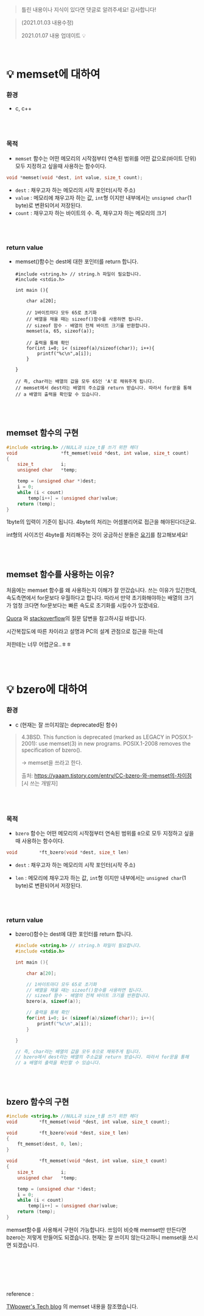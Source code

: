 

> 틀린 내용이나 지식이 있다면 댓글로 알려주세요! 감사합니다!

> (2021.01.03 내용수정)
>
> 2021.01.07 내용 업데이트 💡



<br/>



# 💡 memset에 대하여

### 환경

* c, c++

<br/>

<br/>

### 목적

* `memset` 함수는 어떤 메모리의 시작점부터 연속된 범위를 어떤 값으로(바이트 단위) 모두 지정하고 싶을때 사용하는 함수이다.

```c
void *memset(void *dest, int value, size_t count);
```

* `dest` : 채우고자 하는 메모리의 시작 포인터(시작 주소)
* `value` : 메모리에 채우고자 하는 값, `int`형 이지만 내부에서는 `unsigned char`(1 byte)로 변환되어서 저장된다.
* `count` : 채우고자 하는 바이트의 수. 즉, 채우고자 하는 메모리의 크기

<br/><br/>



### return value 

* memset()함수는 dest에 대한 포인터를 return 합니다. 

  ```
  #include <string.h> // string.h 파일이 필요합니다.
  #include <stdio.h>
  
  int main (){
  
      char a[20];
  
      // 1바이트마다 모두 65로 초기화
      // 배열을 채울 때는 sizeof()함수를 사용하면 됩니다.
      // sizeof 함수 - 배열의 전체 바이트 크기를 반환합니다.
      memset(a, 65, sizeof(a));
  
      // 출력을 통해 확인
      for(int i=0; i< (sizeof(a)/sizeof(char)); i++){
          printf("%c\n",a[i]);
      }
  
  }
  
  // 즉, char라는 배열의 값을 모두 65인 'A'로 채워주게 됩니다.
  // memset에서 dest라는 배열의 주소값을 return 받습니다. 따라서 for문을 통해
  // a 배열의 출력을 확인할 수 있습니다.
  ```

<br/><br/>



### 

## memset 함수의 구현

```c
#include <string.h> //NULL과 size_t를 쓰기 위한 헤더
void				*ft_memset(void *dest, int value, size_t count)
{
	size_t			i;
	unsigned char	*temp;

	temp = (unsigned char *)dest;
	i = 0;
	while (i < count)
		temp[i++] = (unsigned char)value;
	return (temp);
}
```

1byte의 입력이 기준이 됩니다. 4byte의 처리는 어셈블리어로 접근을 해야된다더군요.

int형의 사이즈인 4byte를 처리해주는 것이  궁금하신 분들은 [요기](https://msparkms.tistory.com/entry/4Byte-Memset-%EA%B5%AC%ED%98%84)를 참고해보세요! 

<br/><br/>



### 

## memset 함수를 사용하는 이유?

처음에는 memset 함수를 왜 사용하는지 이해가 잘 안갔습니다. 쓰는 이유가 있긴한데, 속도측면에서 for문보다 우월하다고 합니다. 따라서 만약 초기화해야하는 배열의 크기가 엄청 크다면 for문보다는 빠른 속도로 초기화를 시킬수가 있겠네요.



[Quora](https://www.quora.com/What-makes-memset-so-fast) 와 [stackoverflow](https://stackoverflow.com/questions/7367677/is-memset-more-efficient-than-for-loop-in-c)의 질문 답변을 참고하시길 바랍니다. 

시간복잡도에 따른 차이라고 설명과 PC의 설계 관점으로 접근을 하는데

저한테는 너무 어렵군요..ㅎㅎ 

<br/><br/>



### 

# 💡 bzero에 대하여

### 환경

* c (현재는 잘 쓰이지않는 deprecated된 함수)

> 4.3BSD. This function is deprecated (marked as LEGACY in
> POSIX.1-2001): use memset(3) in new programs. POSIX.1-2008
> removes the specification of bzero().
>
> -> memset을 쓰라고 한다.
>
> 
>
> 출처: https://yaaam.tistory.com/entry/CC-bzero-와-memset의-차이점 [시 쓰는 개발자]

<br/><br/>



### 

### 목적

* `bzero` 함수는 어떤 메모리의 시작점부터 연속된 범위를 `0`으로 모두 지정하고 싶을때 사용하는 함수이다.

```c
void		*ft_bzero(void *dest, size_t len)
```

* `dest` : 채우고자 하는 메모리의 시작 포인터(시작 주소)

* `len` : 메모리에 채우고자 하는 값, `int`형 이지만 내부에서는 `unsigned char`(1 byte)로 변환되어서 저장된다.

  <br/><br/>

  

  ### 

### return value 

* bzero()함수는 dest에 대한 포인터를 return 합니다. 

  ```c
  #include <string.h> // string.h 파일이 필요합니다.
  #include <stdio.h>
  
  int main (){
  
      char a[20];
  
      // 1바이트마다 모두 65로 초기화
      // 배열을 채울 때는 sizeof()함수를 사용하면 됩니다.
      // sizeof 함수 - 배열의 전체 바이트 크기를 반환합니다.
      bzero(a, sizeof(a));
  
      // 출력을 통해 확인
      for(int i=0; i< (sizeof(a)/sizeof(char)); i++){
          printf("%c\n",a[i]);
      }
  
  }
  
  // 즉, char라는 배열의 값을 모두 0으로 채워주게 됩니다.
  // bzero에서 dest라는 배열의 주소값을 return 받습니다. 따라서 for문을 통해
  // a 배열의 출력을 확인할 수 있습니다.
  ```

<br/><br/>



### 

## bzero 함수의 구현

```c
#include <string.h> //NULL과 size_t를 쓰기 위한 헤더
void		*ft_memset(void *dest, int value, size_t count);

void		*ft_bzero(void *dest, size_t len)
{
	ft_memset(dest, 0, len);
}

void		*ft_memset(void *dest, int value, size_t count)
{
	size_t			i;
	unsigned char	*temp;

	temp = (unsigned char *)dest;
	i = 0;
	while (i < count)
		temp[i++] = (unsigned char)value;
	return (temp);
}

```

memset함수를 사용해서 구현이 가능합니다. 쓰임이 비슷해 memset만 만든다면 bzero는 저렇게 만들어도 되겠습니다. 현재는 잘 쓰이지 않는다고하니 memset을 쓰시면 되겠습니다.



<br/><br/>



<br/><br/>





reference : 

[TWpower's Tech blog](twpower.github.io/79-usage-of-memset-function) 의 memset 내용을 참조했습니다. 



  